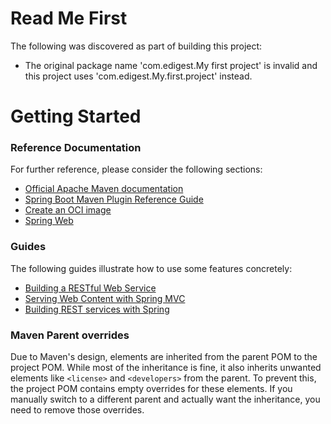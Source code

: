 # Read Me First
The following was discovered as part of building this project:

* The original package name 'com.edigest.My first project' is invalid and this project uses 'com.edigest.My.first.project' instead.

# Getting Started

### Reference Documentation
For further reference, please consider the following sections:

* [Official Apache Maven documentation](https://maven.apache.org/guides/index.html)
* [Spring Boot Maven Plugin Reference Guide](https://docs.spring.io/spring-boot/3.4.9/maven-plugin)
* [Create an OCI image](https://docs.spring.io/spring-boot/3.4.9/maven-plugin/build-image.html)
* [Spring Web](https://docs.spring.io/spring-boot/3.4.9/reference/web/servlet.html)

### Guides
The following guides illustrate how to use some features concretely:

* [Building a RESTful Web Service](https://spring.io/guides/gs/rest-service/)
* [Serving Web Content with Spring MVC](https://spring.io/guides/gs/serving-web-content/)
* [Building REST services with Spring](https://spring.io/guides/tutorials/rest/)

### Maven Parent overrides

Due to Maven's design, elements are inherited from the parent POM to the project POM.
While most of the inheritance is fine, it also inherits unwanted elements like `<license>` and `<developers>` from the parent.
To prevent this, the project POM contains empty overrides for these elements.
If you manually switch to a different parent and actually want the inheritance, you need to remove those overrides.


